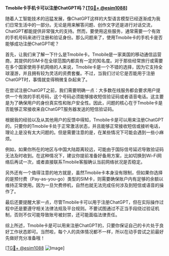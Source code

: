 **Tmobile卡手机卡可以注册ChatGPT吗？[[TG💪+ @esim1088](https://t.me/s/esim1088)]**

随着人工智能技术的迅猛发展，像ChatGPT这样的大型语言模型已经逐渐成为我们日常生活中的一部分。无论是用来解答问题、创作文字还是进行对话交流，ChatGPT都能提供非常强大的支持。然而，要使用这些服务，通常需要一个有效的手机号码来进行注册和验证身份。那么问题来了，使用Tmobile卡的手机卡是否能够成功注册ChatGPT呢？

首先，让我们来了解一下什么是Tmobile卡。Tmobile是一家美国的移动通信运营商，其提供的SIM卡在全球范围内都具有一定的知名度。对于那些经常旅行或需要在多个国家使用手机网络的人来说，Tmobile卡是一个不错的选择，因为它支持全球漫游，并且拥有较为灵活的资费套餐。不过，当我们讨论它是否能用于注册ChatGPT时，事情就变得稍微复杂起来了。

在尝试注册ChatGPT之前，我们需要明确一点：大多数在线服务都会要求用户提供一个有效的手机号码，这个号码必须能够接收短信验证码或者语音电话。这主要是为了确保用户的身份真实性和账户安全性。因此，问题的核心在于Tmobile卡是否能够正常接收来自ChatGPT服务器发送的短信验证码。

根据我的经验以及从其他用户的反馈中得知，Tmobile卡是可以用来注册ChatGPT的。只要你的Tmobile卡处于正常激活状态，并且能够正常接收短信或接听电话，理论上是没有太大问题的。但是需要注意的是，在某些情况下可能会遇到一些小麻烦。

例如，如果你所在的地区与中国大陆距离较远，可能由于国际信号延迟导致验证码无法及时收到。在这种情况下，建议你提前准备好备用方案，比如切换到Wi-Fi网络后再试一次，或者直接联系Tmobile客服确认当前网络状况是否稳定。

另外还有一个值得注意的地方就是，虽然Tmobile卡本身没有限制，但如果你选择的是预付费（Pay-as-you-go）类型的SIM卡，则需要确保账户内有足够的余额以维持正常使用。因为一旦欠费停机，自然也就无法完成任何涉及到短信或语音的操作了。

最后还要提醒大家一点，尽管Tmobile卡可以用于注册ChatGPT，但在实际操作过程中还是要遵守相关法律法规及平台规则。不要试图通过不正当手段绕过验证机制，否则不仅可能导致账号被封禁，还可能面临法律责任。

综上所述，Tmobile卡是可以用来注册ChatGPT的，只要你保证自己的卡片处于良好工作状态即可。当然啦，每个人的具体情况都不一样，所以在动手尝试之前最好先做好充分准备哦！

[[TG💪+ @esim1088](https://t.me/s/esim1088) ![Image](https://i.postimg.cc/4NQfJmqS/Snipaste-2025-05-13-00-14-12.png)]